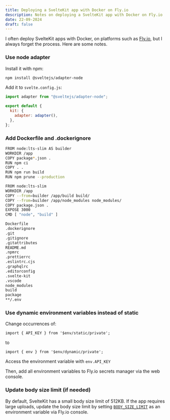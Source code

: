 ```yaml
---
title: Deploying a SvelteKit app with Docker on Fly.io
description: Notes on deploying a SvelteKit app with Docker on Fly.io
date: 22-09-2024
draft: false
---
```


I often deploy SvelteKit apps with Docker, on platforms such as [Fly.io](https://fly.io/), but I always forget the process. Here are some notes.

### Use node adapter

Install it with npm:

```bash
npm install @sveltejs/adapter-node
```

Add it to `svelte.config.js`:

```javascript
import adapter from "@sveltejs/adapter-node";

export default {
  kit: {
    adapter: adapter(),
  },
};
```

### Add Dockerfile and .dockerignore

```bash
FROM node:lts-slim AS builder
WORKDIR /app
COPY package*.json .
RUN npm ci
COPY . .
RUN npm run build
RUN npm prune --production

FROM node:lts-slim
WORKDIR /app
COPY --from=builder /app/build build/
COPY --from=builder /app/node_modules node_modules/
COPY package.json .
EXPOSE 3000
CMD [ "node", "build" ]
```

```bash
Dockerfile
.dockerignore
.git
.gitignore
.gitattributes
README.md
.npmrc
.prettierrc
.eslintrc.cjs
.graphqlrc
.editorconfig
.svelte-kit
.vscode
node_modules
build
package
**/.env
```

### Use dynamic environment variables instead of static

Change occurrences of:

`import { API_KEY } from '$env/static/private';`

to

`import { env } from '$env/dynamic/private';`

Access the environment variable with `env.API_KEY`

Then, add all environment variables to Fly.io secrets manager via the web console.

### Update body size limit (if needed)

By default, SvelteKit has a small body size limit of 512KB. If the app requires large uploads, update the body size limit by setting [`BODY_SIZE_LIMIT`](https://kit.svelte.dev/docs/adapter-node#environment-variables-bodysizelimit) as an environment variable via Fly.io console.
